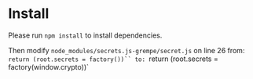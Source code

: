 # Install

Please run `npm install` to install dependencies.

Then modify `node_modules/secrets.js-grempe/secret.js` on line 26 from:
  `return (root.secrets = factory())``
to:
  `return (root.secrets = factory(window.crypto))`
